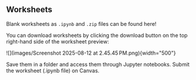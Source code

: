 ## Worksheets

Blank worksheets as `.ipynb` and `.zip` files can be found here!

You can download worksheets by clicking the download button on the top right-hand side of the worksheet preview:

![](images/Screenshot 2025-08-12 at 2.45.45 PM.png){width="500"}

Save them in a folder and access them through Jupyter notebooks. Submit the worksheet (.ipynb file) on Canvas.
